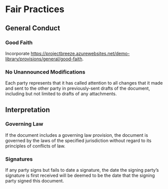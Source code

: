 # Fair Practices

## General Conduct

### Good Faith

Incorporate <https://projectbreeze.azurewebsites.net/demo-library/provisions/general/good-faith>.

### No Unannounced Modifications

Each party represents that it has called attention to all changes that it made and sent to the other party in previously-sent drafts of the document, including but not limited to drafts of any attachments.

## Interpretation

### Governing Law

If the document includes a governing law provision, the document is governed by the laws of the specified jurisdiction without regard to its principles of conflicts of law.

### Signatures

If any party signs but fails to date a signature, the date the signing party’s signature is first received will be deemed to be the date that the signing party signed this document.

